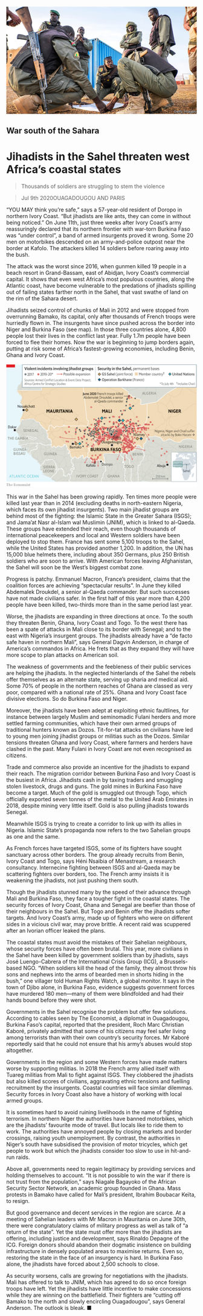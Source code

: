 ![](./images/20200711_MAP001_0.jpg)

## War south of the Sahara

# Jihadists in the Sahel threaten west Africa’s coastal states

> Thousands of soldiers are struggling to stem the violence

> Jul 9th 2020OUAGADOUGOU AND PARIS

“YOU MAY think you’re safe,” says a 57-year-old resident of Doropo in northern Ivory Coast. “But jihadists are like ants, they can come in without being noticed.” On June 11th, just three weeks after Ivory Coast’s army reassuringly declared that its northern frontier with war-torn Burkina Faso was “under control”, a band of armed insurgents proved it wrong. Some 20 men on motorbikes descended on an army-and-police outpost near the border at Kafolo. The attackers killed 14 soldiers before roaring away into the bush.

The attack was the worst since 2016, when gunmen killed 19 people in a beach resort in Grand-Bassam, east of Abidjan, Ivory Coast’s commercial capital. It shows that even west Africa’s most populous countries, along the Atlantic coast, have become vulnerable to the predations of jihadists spilling out of failing states farther north in the Sahel, that vast swathe of land on the rim of the Sahara desert.

Jihadists seized control of chunks of Mali in 2012 and were stopped from overrunning Bamako, its capital, only after thousands of French troops were hurriedly flown in. The insurgents have since pushed across the border into Niger and Burkina Faso (see map). In those three countries alone, 4,800 people lost their lives in the conflict last year. Fully 1.7m people have been forced to flee their homes. Now the war is beginning to jump borders again, putting at risk some of Africa’s fastest-growing economies, including Benin, Ghana and Ivory Coast.

![](./images/20200711_MAM917.png)

This war in the Sahel has been growing rapidly. Ten times more people were killed last year than in 2014 (excluding deaths in north-eastern Nigeria, which faces its own jihadist insurgents). Two main jihadist groups are behind most of the fighting: the Islamic State in the Greater Sahara (ISGS); and Jama’at Nasr al-Islam wal Muslimin (JNIM), which is linked to al-Qaeda. These groups have extended their reach, even though thousands of international peacekeepers and local and Western soldiers have been deployed to stop them. France has sent some 5,100 troops to the Sahel, while the United States has provided another 1,200. In addition, the UN has 15,000 blue helmets there, including about 350 Germans, plus 250 British soldiers who are soon to arrive. With American forces leaving Afghanistan, the Sahel will soon be the West’s biggest combat zone.

Progress is patchy. Emmanuel Macron, France’s president, claims that the coalition forces are achieving “spectacular results”. In June they killed Abdemalek Droukdel, a senior al-Qaeda commander. But such successes have not made civilians safer. In the first half of this year more than 4,200 people have been killed, two-thirds more than in the same period last year.

Worse, the jihadists are expanding in three directions at once. To the south they threaten Benin, Ghana, Ivory Coast and Togo. To the west there has been a spate of attacks in Mali close to its border with Senegal; and to the east with Nigeria’s insurgent groups. The jihadists already have a “de facto safe haven in northern Mali”, says General Dagvin Anderson, in charge of America’s commandos in Africa. He frets that as they expand they will have more scope to plan attacks on American soil.

The weakness of governments and the feebleness of their public services are helping the jihadists. In the neglected hinterlands of the Sahel the rebels offer themselves as an alternate state, serving up sharia and medical aid. Some 70% of people in the northern reaches of Ghana are classed as very poor, compared with a national rate of 25%. Ghana and Ivory Coast face divisive elections. So do Burkina Faso and Niger.

Moreover, the jihadists have been adept at exploiting ethnic faultlines, for instance between largely Muslim and seminomadic Fulani herders and more settled farming communities, which have their own armed groups of traditional hunters known as Dozos. Tit-for-tat attacks on civilians have led to young men joining jihadist groups or militias such as the Dozos. Similar tensions threaten Ghana and Ivory Coast, where farmers and herders have clashed in the past. Many Fulani in Ivory Coast are not even recognised as citizens.

Trade and commerce also provide an incentive for the jihadists to expand their reach. The migration corridor between Burkina Faso and Ivory Coast is the busiest in Africa. Jihadists cash in by taxing traders and smuggling stolen livestock, drugs and guns. The gold mines in Burkina Faso have become a target. Much of the gold is smuggled out through Togo, which officially exported seven tonnes of the metal to the United Arab Emirates in 2018, despite mining very little itself. Gold is also pulling jihadists towards Senegal.

Meanwhile ISGS is trying to create a corridor to link up with its allies in Nigeria. Islamic State’s propaganda now refers to the two Sahelian groups as one and the same.

As French forces have targeted ISGS, some of its fighters have sought sanctuary across other borders. The group already recruits from Benin, Ivory Coast and Togo, says Héni Nsaibia of Menastream, a research consultancy. Internecine fighting between ISGS and al-Qaeda may be scattering fighters over borders, too. The French army insists it is weakening the jihadists, not just pushing them south.

Though the jihadists stunned many by the speed of their advance through Mali and Burkina Faso, they face a tougher fight in the coastal states. The security forces of Ivory Coast, Ghana and Senegal are beefier than those of their neighbours in the Sahel. But Togo and Benin offer the jihadists softer targets. And Ivory Coast’s army, made up of fighters who were on different sides in a vicious civil war, may prove brittle. A recent raid was scuppered after an Ivorian officer leaked the plans.

The coastal states must avoid the mistakes of their Sahelian neighbours, whose security forces have often been brutal. This year, more civilians in the Sahel have been killed by government soldiers than by jihadists, says José Luengo-Cabrera of the International Crisis Group (ICG), a Brussels-based NGO. “When soldiers kill the head of the family, they almost throw his sons and nephews into the arms of bearded men in shorts hiding in the bush,” one villager told Human Rights Watch, a global monitor. It says in the town of Djibo alone, in Burkina Faso, evidence suggests government forces have murdered 180 men—many of them were blindfolded and had their hands bound before they were shot.

Governments in the Sahel recognise the problem but offer few solutions. According to cables seen by The Economist, a diplomat in Ouagadougou, Burkina Faso’s capital, reported that the president, Roch Marc Christian Kaboré, privately admitted that some of his citizens may feel safer living among terrorists than with their own country’s security forces. Mr Kaboré reportedly said that he could not ensure that his army’s abuses would stop altogether.

Governments in the region and some Western forces have made matters worse by supporting militias. In 2018 the French army allied itself with Tuareg militias from Mali to fight against ISGS. They clobbered the jihadists but also killed scores of civilians, aggravating ethnic tensions and fuelling recruitment by the insurgents. Coastal countries will face similar dilemmas. Security forces in Ivory Coast also have a history of working with local armed groups.

It is sometimes hard to avoid ruining livelihoods in the name of fighting terrorism. In northern Niger the authorities have banned motorbikes, which are the jihadists’ favourite mode of travel. But locals like to ride them to work. The authorities have annoyed people by closing markets and border crossings, raising youth unemployment. By contrast, the authorities in Niger’s south have subsidised the provision of motor tricycles, which get people to work but which the jihadists consider too slow to use in hit-and-run raids.

Above all, governments need to regain legitimacy by providing services and holding themselves to account. “It is not possible to win the war if there is not trust from the population,” says Niagale Bagayoko of the African Security Sector Network, an academic group founded in Ghana. Mass protests in Bamako have called for Mali’s president, Ibrahim Boubacar Keïta, to resign.

But good governance and decent services in the region are scarce. At a meeting of Sahelian leaders with Mr Macron in Mauritania on June 30th, there were congratulatory claims of military progress as well as talk of “a return of the state”. Yet the state must offer more than the jihadists are offering, including justice and development, says Rinaldo Depagne of the ICG. Foreign donors should abandon their dogmatic insistence on building infrastructure in densely populated areas to maximise returns. Even so, restoring the state in the face of an insurgency is hard. In Burkina Faso alone, the jihadists have forced about 2,500 schools to close.

As security worsens, calls are growing for negotiations with the jihadists. Mali has offered to talk to JNIM, which has agreed to do so once foreign troops have left. Yet the jihadists have little incentive to make concessions while they are winning on the battlefield. Their fighters are “cutting off Bamako to the north and slowly encircling Ouagadougou”, says General Anderson. The outlook is bleak. ■